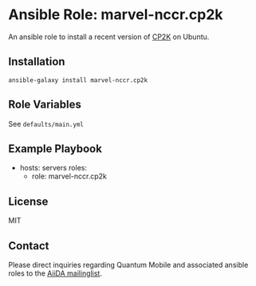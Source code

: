 # Ansible Role: marvel-nccr.cp2k

An ansible role to install  a recent version of [CP2K](https://www.cp2k.org/) on Ubuntu.

## Installation

`ansible-galaxy install marvel-nccr.cp2k`

## Role Variables

See `defaults/main.yml`

## Example Playbook

  - hosts: servers
    roles:
    - role: marvel-nccr.cp2k

## License

MIT

## Contact

Please direct inquiries regarding Quantum Mobile and associated ansible roles to the [AiiDA mailinglist](http://www.aiida.net/mailing-list/).
